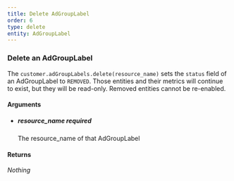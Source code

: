 ```yaml
---
title: Delete AdGroupLabel 
order: 6
type: delete
entity: AdGroupLabel 
---
```


### Delete an AdGroupLabel 

The `customer.adGroupLabels.delete(resource_name)` sets the `status` field of an AdGroupLabel to `REMOVED`. Those entities and their metrics will continue to exist, but they will be read-only. Removed entities cannot be re-enabled.


#### Arguments

-   ##### resource_name _required_
    The resource_name of that AdGroupLabel


#### Returns

_Nothing_